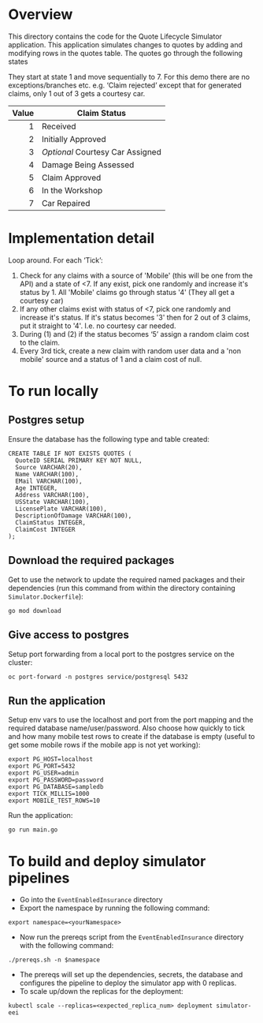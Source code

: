 # Overview
This directory contains the code for the Quote Lifecycle Simulator application.
This application simulates changes to quotes by adding and modifying rows in
the quotes table. The quotes go through the following states


They start at state 1 and move sequentially to 7. For this demo there are no exceptions/branches etc.
e.g. ‘Claim rejected’ except that for generated claims, only 1 out of 3 gets a
courtesy car.

Value | Claim Status
-----:| ------------
1     | Received
2     | Initially Approved
3     | *Optional* Courtesy Car Assigned
4     | Damage Being Assessed
5     | Claim Approved
6     | In the Workshop
7     | Car Repaired

# Implementation detail
Loop around. For each ‘Tick’:
1. Check for any claims with a source of 'Mobile' (this will be one from the API) and a state of <7. If any exist, pick one randomly and increase it's status by 1. All 'Mobile' claims go through status '4' (They all get a courtesy car)
2. If any other claims exist with status of <7, pick one randomly and increase it's status. If it's status becomes '3' then for 2 out of 3 claims, put it straight to '4'. I.e. no courtesy car needed.
3. During (1) and (2) if the status becomes ‘5’ assign a random claim cost to the claim.
4. Every 3rd tick, create a new claim with random user data and a 'non mobile' source and a status of 1 and a claim cost of null.

# To run locally
## Postgres setup
Ensure the database has the following type and table created:
```
CREATE TABLE IF NOT EXISTS QUOTES (
  QuoteID SERIAL PRIMARY KEY NOT NULL,
  Source VARCHAR(20),
  Name VARCHAR(100),
  EMail VARCHAR(100),
  Age INTEGER,
  Address VARCHAR(100),
  USState VARCHAR(100),
  LicensePlate VARCHAR(100),
  DescriptionOfDamage VARCHAR(100),
  ClaimStatus INTEGER,
  ClaimCost INTEGER
);
```

## Download the required packages
Get to use the network to update the required named packages and their dependencies (run this command from within the directory containing `Simulator.Dockerfile`):
```
go mod download
```

## Give access to postgres
Setup port forwarding from a local port to the postgres service on the cluster:
```
oc port-forward -n postgres service/postgresql 5432
```
## Run the application
Setup env vars to use the localhost and port from the port mapping and the required database name/user/password. Also choose how quickly to tick and how many mobile test rows to create if the database is empty (useful to get some mobile rows if the mobile app is not yet working):
```
export PG_HOST=localhost
export PG_PORT=5432
export PG_USER=admin
export PG_PASSWORD=password
export PG_DATABASE=sampledb
export TICK_MILLIS=1000
export MOBILE_TEST_ROWS=10
```
Run the application:
```
go run main.go
```

# To build and deploy simulator pipelines
- Go into the `EventEnabledInsurance` directory
- Export the namespace by running the following command:
```
export namespace=<yourNamespace>
```
- Now run the prereqs script from the `EventEnabledInsurance` directory with the following command:
```
./prereqs.sh -n $namespace
```
- The prereqs will set up the dependencies, secrets, the database and configures the pipeline to deploy the simulator app with 0 replicas.
- To scale up/down the replicas for the deployment:
```
kubectl scale --replicas=<expected_replica_num> deployment simulator-eei
```